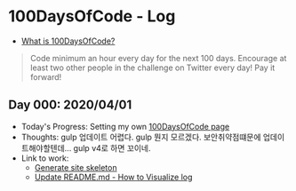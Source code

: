 # 100DaysOfCode - Log
- [What is 100DaysOfCode?](https://github.com/kallaway/100-days-of-code)
> Code minimum an hour every day for the next 100 days. Encourage at least two other people in the challenge on Twitter every day! Pay it forward!

## Day 000: 2020/04/01
- Today's Progress: Setting my own [100DaysOfCode page](http://ohahohah.com/100-days-of-code/)
- Thoughts: gulp 업데이트 어렵다. gulp 뭔지 모르겠다. 보안취약점떄문에 업데이트해야할텐데... gulp v4로 하면 꼬이네.
- Link to work: 
  - [Generate site skeleton](https://github.com/ohahohah/100-days-of-code/commit/f064f812e3c789f05e7420395f982c2b3290e3b3)
  - [Update README.md - How to Visualize log](https://github.com/ohahohah/100-days-of-code/commit/c12b15bd0a8f4a923a8103af4289d7e6df90bbc8)
